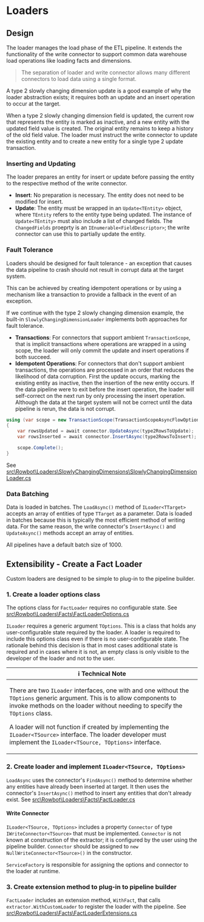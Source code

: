 # Loaders

## Design
The loader manages the load phase of the ETL pipeline. It extends the functionality of the write connector to support common data warehouse load operations like loading facts and dimensions.

> The separation of loader and write connector allows many different connectors to load data using a single format.

A type 2 slowly changing dimension update is a good example of why the loader abstraction exists; it requires both an update and an insert operation to occur at the target. 

When a type 2 slowly changing dimension field is updated, the current row that represents the entity is marked as inactive, and a new entity with the updated field value is created. The original entity remains to keep a history of the old field value. The loader must instruct the write connector to update the existing entity and to create a new entity for a single type 2 update transaction.

### Inserting and Updating
The loader prepares an entity for insert or update before passing the entity to the respective method of the write connector.

- **Insert**: No preparation is necessary. The entity does not need to be modified for insert.
- **Update**: The entity must be wrapped in an `Update<TEntity>` object, where `TEntity` refers to the entity type being updated. The instance of `Update<TEntity>` must also include a list of changed fields. The `ChangedFields` proeprty is an `IEnumerable<FieldDescriptor>`; the write connector can use this to partially update the entity.

### Fault Tolerance
Loaders should be designed for fault tolerance - an exception that causes the data pipeline to crash should not result in corrupt data at the target system.

This can be achieved by creating idempotent operations or by using a mechanism like a transaction to provide a fallback in the event of an exception.

If we continue with the type 2 slowly changing dimension example, the built-in `SlowlyChangingDimensionLoader` implements both approaches for fault tolerance. 
- **Transactions**: For connectors that support ambient `TransactionScope`, that is implicit transactions where operations are wrapped in a using scope, the loader will only commit the update and insert operations if both succeed.
- **Idempotent Operations**: For connectors that don't support ambient transactions, the operations are processed in an order that reduces the likelihood of data corruption. First the update occurs, marking the existing entity as inactive, then the insertion of the new entity occurs. If the data pipeline were to exit before the insert operation, the loader will self-correct on the next run by only processing the insert operation. Although the data at the target system will not be correct until the data pipeline is rerun, the data is not corrupt.

```csharp
using (var scope = new TransactionScope(TransactionScopeAsyncFlowOption.Enabled))
{
    var rowsUpdated = await connector.UpdateAsync(type2RowsToUpdate);
    var rowsInserted = await connector.InsertAsync(type2RowsToInsert);

    scope.Complete();
}
```

See [src\Rowbot\Loaders\SlowlyChangingDimensions\SlowlyChangingDimensionLoader.cs](../../src/Rowbot/Loaders/SlowlyChangingDimensions/SlowlyChangingDimensionLoader.cs)

### Data Batching
Data is loaded in batches. The `LoadAsync()` method of `ILoader<TTarget>` accepts an array of entities of type `TTarget` as a parameter. Data is loaded in batches because this is typically the most efficient method of writing data. For the same reason, the write connector's `InsertAsync()` and `UpdateAsync()` methods accept an array of entities.

All pipelines have a default batch size of 1000.

## Extensibility - Create a Fact Loader
Custom loaders are designed to be simple to plug-in to the pipeline builder.

### 1. Create a loader options class

The options class for `FactLoader` requires no configurable state.
See [src\Rowbot\Loaders\Facts\FactLoaderOptions.cs](../../src/Rowbot/Loaders/Facts/FactLoaderOptions.cs)

`ILoader` requires a generic argument `TOptions`. This is a class that holds any user-configurable state required by the loader. A loader is required to include this options class even if there is no user-configurable state. The rationale behind this decision is that in most cases additional state is required and in cases where it is not, an empty class is only visible to the developer of the loader and not to the user.

| :information_source: Technical Note |
| --- |
| <p>There are two `ILoader` interfaces, one with and one without the `TOptions` generic argument. This is to allow components to invoke methods on the loader without needing to specify the `TOptions` class.</p><p>A loader will not function if created by implementing the `ILoader<TSource>` interface. The loader developer must implement the `ILoader<TSource, TOptions>` interface.</p> |

### 2. Create loader and implement `ILoader<TSource, TOptions>`

`LoadAsync` uses the connector's `FindAsync()` method to determine whether any entities have already been inserted at target. It then uses the connector's `InsertAsync()` method to insert any entities that don't already exist.
See [src\Rowbot\Loaders\Facts\FactLoader.cs](../../src/Rowbot/Loaders/Facts/FactLoader.cs)

#### Write Connector
`ILoader<TSource, TOptions>` includes a property `Connector` of type `IWriteConnector<TSource>` that must be implemented. `Connector` is not known at construction of the extractor; it is configured by the user using the pipeline builder. `Connector` should be assigned to `new NullWriteConnector<TSource>()` in the constructor.

`ServiceFactory` is responsible for assigning the options and connector to the loader at runtime.

### 3. Create extension method to plug-in to pipeline builder

`FactLoader` includes an extension method, `WithFact`, that calls `extractor.WithCustomLoader` to register the loader with the pipeline.
See [src\Rowbot\Loaders\Facts\FactLoaderExtensions.cs](../../src/Rowbot/Loaders/Facts/FactLoaderExtensions.cs)